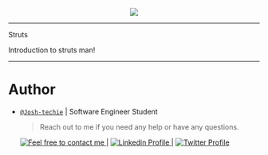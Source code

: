 <p align="center">
<img src ="https://external-content.duckduckgo.com/iu/?u=http%3A%2F%2Faddonwebsolutions.com%2Fwp-content%2Fuploads%2F2018%2F09%2Fstruts-java.png&f=1&nofb=1&ipt=0731f16f7b2b44cff3cdcf48fa72c76c74180b00402e561c7993be8211504604&ipo=images">
</p>

---

Struts

Introduction to struts man!

---

<h1> Author </h1>

- [`@Josh-techie`](https://github.com/Josh-techie) | Software Engineer Student

  > Reach out to me if you need any help or have any questions.

  <a href="mailto:youssef.abouyahia@e-polytechnique.ma">
  	<img alt="Feel free to contact me" src="https://img.shields.io/badge/-Ask_me_anything-blue?style=flat&logo=Gmail&logoColor=white&link=mailto:youssef.abouyahia@e-polytechnique.ma&color=3d85c6" />
  </a>
  <span> | </span>
    <a href="https://www.linkedin.com/in/youssef-abouyahia/">
        <img alt="Linkedin Profile" src="https://img.shields.io/badge/-Linkedin-0072b1?style=flat&logo=Linkedin&logoColor=white&link=https://www.linkedin.com/in/youssef-abouyahia/" />
    </a>
    <span> | </span>
    <a href="https://twitter.com/JoesephAb">
        <img alt="Twitter Profile" src="https://img.shields.io/badge/-Twitter-0072b1?style=flat&logo=Twitter&logoColor=white&link=https://twitter.com/JoesephAb&color=1DA1F2" />
    </a>

